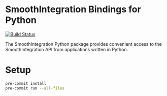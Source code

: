 # SmoothIntegration Bindings for Python

[![Build Status](https://github.com/SmoothIntegration/sdk-python/actions/workflows/check.yml/badge.svg?branch=master)](https://github.com/SmoothIntegration/sdk-python/actions?query=branch%3Amaster)

The SmoothIntegration Python package provides convenient access to the SmoothIntegration API from
applications written in Python.

# Setup
```sh
pre-commit install
pre-commit run --all-files
```
